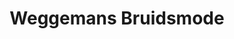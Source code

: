 ---
address: Wilhelminastraat 108
title: Weggemans Bruidsmode
city: Emmen
zip: 7811 JP
country: Netherlands
lat: 52.778114
lng: 6.896264
phone: 
email: info@weggemans.nl
url: 
---